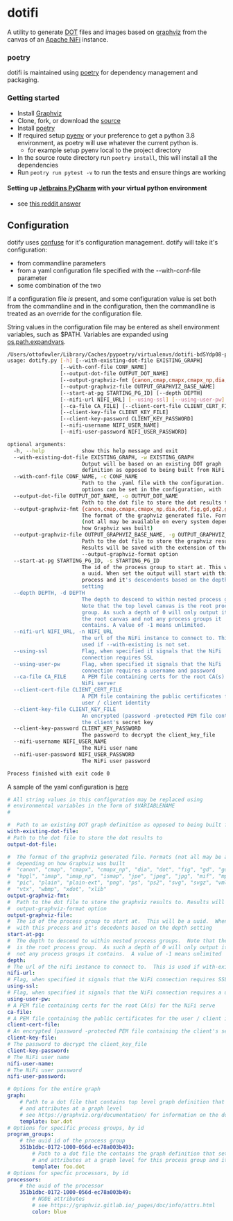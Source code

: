 # dotifi

A utility to generate [DOT](https://graphviz.org/doc/info/lang.html) files and images based on [graphviz](https://graphviz.org/documentation/) from the canvas of an [Apache NiFi](https://nifi.apache.org) instance.

### poetry

dotifi is maintained using [poetry](https://python-poetry.org/docs/) for dependency management and packaging.

### Getting started
- Install [Graphviz](https://graphviz.org)
- Clone, fork, or download the [source](https://github.com/palindromicity/dotifi)
- Install [poetry](https://python-poetry.org/docs/)
- If required setup [pyenv](https://github.com/pyenv/pyenv) or your preference to get a python 3.8 environment, as poetry will use whatever the current python is.
    - for example setup pyenv local to the project directory
- In the source route directory run `poetry install`, this will install all the dependencies
- Run `peotry run pytest -v` to run the tests and ensure things are working

#### Setting up [Jetbrains PyCharm](https://www.jetbrains.com/pycharm/) with your virtual python environment
- see [this reddit answer](https://www.reddit.com/r/pycharm/comments/elga2z/using_pycharm_for_poetrybased_projects/fn1ix60?utm_source=share&utm_medium=web2x)

## Configuration
dotify uses [confuse](https://confuse.readthedocs.io/en/latest/) for it's configuration management.
dotify will take it's configuration:

 - from commandline parameters
 - from a yaml configuration file specified with the --with-conf-file parameter
 - some combination of the two

If a configuration file _is_ present, and some configuration value is set both from the commandline and in the configuration,
then the commandline is treated as an override for the configuration file.

String values in the configuration file may be entered as shell environment variables, such as $PATH.  Variables are expanded using
[os.path.expandvars](https://docs.python.org/3/library/os.path.html#os.path.expandvars).

 
```bash
/Users/ottofowler/Library/Caches/pypoetry/virtualenvs/dotifi-bdSYdp08-py3.8/bin/python /Users/ottofowler/src/github/ottobackwards/forks/dotifi/dotifi/dotify.py --help
usage: dotify.py [-h] [--with-existing-dot-file EXISTING_GRAPH]
                 [--with-conf-file CONF_NAME]
                 [--output-dot-file OUTPUT_DOT_NAME]
                 [--output-graphviz-fmt {canon,cmap,cmapx,cmapx_np,dia,dot,fig,gd,gd2,gif,hpgl,imap,imap_np,ismap,jpe,jpeg,jpg,mif,mp,pcl,pdf,pic,plain,plain-ext,png,ps,ps2,svg,svgz,vml,vmlz,vrml,vtx,wbmp,xdot,xlib}]
                 [--output-graphviz-file OUTPUT_GRAPHVIZ_BASE_NAME]
                 [--start-at-pg STARTING_PG_ID] [--depth DEPTH]
                 [--nifi-url NIFI_URL] [--using-ssl] [--using-user-pw]
                 [--ca-file CA_FILE] [--client-cert-file CLIENT_CERT_FILE]
                 [--client-key-file CLIENT_KEY_FILE]
                 [--client-key-password CLIENT_KEY_PASSWORD]
                 [--nifi-username NIFI_USER_NAME]
                 [--nifi-user-password NIFI_USER_PASSWORD]

optional arguments:
  -h, --help            show this help message and exit
  --with-existing-dot-file EXISTING_GRAPH, -w EXISTING_GRAPH
                        Output will be based on an existing DOT graph
                        definition as opposed to being built from NiFi
  --with-conf-file CONF_NAME, -c CONF_NAME
                        Path to the .yaml file with the configuration. All
                        options can be set in the configuration, with
  --output-dot-file OUTPUT_DOT_NAME, -o OUTPUT_DOT_NAME
                        Path to the dot file to store the dot results to.
  --output-graphviz-fmt {canon,cmap,cmapx,cmapx_np,dia,dot,fig,gd,gd2,gif,hpgl,imap,imap_np,ismap,jpe,jpeg,jpg,mif,mp,pcl,pdf,pic,plain,plain-ext,png,ps,ps2,svg,svgz,vml,vmlz,vrml,vtx,wbmp,xdot,xlib}, -f {canon,cmap,cmapx,cmapx_np,dia,dot,fig,gd,gd2,gif,hpgl,imap,imap_np,ismap,jpe,jpeg,jpg,mif,mp,pcl,pdf,pic,plain,plain-ext,png,ps,ps2,svg,svgz,vml,vmlz,vrml,vtx,wbmp,xdot,xlib}
                        The format of the graphviz generated file. Formats
                        (not all may be available on every system depending on
                        how Graphviz was built)
  --output-graphviz-file OUTPUT_GRAPHVIZ_BASE_NAME, -g OUTPUT_GRAPHVIZ_BASE_NAME
                        Path to the dot file to store the graphviz results to.
                        Results will be saved with the extension of the
                        --output-graphviz-format option
  --start-at-pg STARTING_PG_ID, -s STARTING_PG_ID
                        The id of the process group to start at. This will be
                        a uuid. When set the output will start with this
                        process and it's descendents based on the depth
                        setting
  --depth DEPTH, -d DEPTH
                        The depth to descend to within nested process groups.
                        Note that the top level canvas is the root process
                        group. As such a depth of 0 will only output items in
                        the root canvas and not any process groups it
                        contains. A value of -1 means unlimited.
  --nifi-url NIFI_URL, -n NIFI_URL
                        The url of the NiFi instance to connect to. This is
                        used if --with-existing is not set.
  --using-ssl           Flag, when specified it signals that the NiFi
                        connection requires SSL
  --using-user-pw       Flag, when specified it signals that the NiFi
                        connection requires a username and password
  --ca-file CA_FILE     A PEM file containing certs for the root CA(s) for the
                        NiFi server
  --client-cert-file CLIENT_CERT_FILE
                        A PEM file containing the public certificates for the
                        user / client identity
  --client-key-file CLIENT_KEY_FILE
                        An encrypted (password -protected PEM file containing
                        the client's secret key
  --client-key-password CLIENT_KEY_PASSWORD
                        The password to decrypt the client_key_file
  --nifi-username NIFI_USER_NAME
                        The NiFi user name
  --nifi-user-password NIFI_USER_PASSWORD
                        The NiFi user password

Process finished with exit code 0

```

A sample of the yaml configuration is [here](configurations/sample.yml)

```yaml
# All string values in this configuration may be replaced using
# environmental variables in the form of $VARIABLENAME
#

#  Path to an existing DOT graph definition as opposed to being built from NiFi
with-existing-dot-file:
# Path to the dot file to store the dot results to
output-dot-file:

#  The format of the graphviz generated file. Formats (not all may be available on every system
#  depending on how Graphviz was built
#  "canon", "cmap", "cmapx", "cmapx_np", "dia", "dot", "fig", "gd", "gd2", "gif",
#  "hpgl", "imap", "imap_np", "ismap", "jpe", "jpeg", "jpg", "mif", "mp", "pcl", "pdf",
#  "pic", "plain", "plain-ext", "png", "ps", "ps2", "svg", "svgz", "vml", "vmlz", "vrml",
#  "vtx", "wbmp", "xdot", "xlib"
output-graphviz-fmt:
#  Path to the dot file to store the graphviz results to. Results will be saved with the extension
#  output-graphviz-format option
output-graphviz-file:
#  The id of the process group to start at.  This will be a uuid.  When set the output will start
#  with this process and it's decedents based on the depth setting
start-at-pg:
#  The depth to descend to within nested process groups.  Note that the top level canvas
#  is the root process group.  As such a depth of 0 will only output items in the root canvas and
#  not any process groups it contains.  A value of -1 means unlimited
depth:
# The url of the nifi instance to connect to.  This is used if with-existing is not set
nifi-url:
# Flag, when specified it signals that the NiFi connection requires SSL
using-ssl:
# Flag, when specified it signals that the NiFi connection requires a username and password
using-user-pw:
# A PEM file containing certs for the root CA(s) for the NiFi serve
ca-file:
# A PEM file containing the public certificates for the user / client identity
client-cert-file:
# An encrypted (password -protected PEM file containing the client's secret key
client-key-file:
# The password to decrypt the client_key_file
client-key-password:
# The NiFi user name
nifi-user-name:
# The NiFi user password
nifi-user-password:

# Options for the entire graph
graph:
    # Path to a dot file that contains top level graph definition that sets the properties
    # and attributes at a graph level
    # see https://graphviz.org/documentation/ for information on the dot language
    template: bar.dot
# Options for specific process groups, by id
program_groups:
    # the uuid id of the process group
    351b1dbc-0172-1000-056d-ec78a003b493:
        # Path to a dot file the contains the graph definition that sets the properties
        # and attributes at a graph level for this process group and it's descendents
        template: foo.dot
# Options for specfic processors, by id
processors:
    # the uuid of the processor
    351b1dbc-0172-1000-056d-ec78a003b49:
        # NODE attributes
        # see https://graphviz.gitlab.io/_pages/doc/info/attrs.html
        color: blue

```